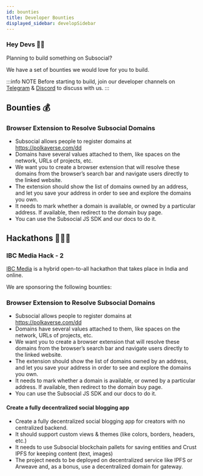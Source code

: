 ```yaml
---
id: bounties
title: Developer Bounties
displayed_sidebar: developSidebar
---
```


### Hey Devs 👋🏼

Planning to build something on Subsocial? 

We have a set of bounties we would love for you to build. 

:::info NOTE
Before starting to build, join our developer channels on [Telegram](https://t.me/+ZzvLu0ZfkQwxNGQy) & [Discord](https://discord.gg/MSW4xuvTE2) to discuss with us. 
:::

## Bounties 💰
### Browser Extension to Resolve Subsocial Domains
- Subsocial allows people to register domains at https://polkaverse.com/dd
- Domains have several values attached to them, like spaces on the network, URLs of projects, etc. 
- We want you to create a browser extension that will resolve these domains from the browser’s search bar and navigate users directly to the linked website. 
- The extension should show the list of domains owned by an address, and let you save your address in order to see and explore the domains you own.
- It needs to mark whether a domain is available, or owned by a particular address. If available, then redirect to the domain buy page.
- You can use the Subsocial JS SDK and our docs to do it.

## Hackathons 🧑🏻‍💻

### IBC Media Hack - 2

[IBC Media](https://ibc.media/hackathon-2) is a hybrid open-to-all hackathon that takes place in India and online. 

We are sponsoring the following bounties:

### Browser Extension to Resolve Subsocial Domains
- Subsocial allows people to register domains at https://polkaverse.com/dd
- Domains have several values attached to them, like spaces on the network, URLs of projects, etc. 
- We want you to create a browser extension that will resolve these domains from the browser’s search bar and navigate users directly to the linked website. 
- The extension should show the list of domains owned by an address, and let you save your address in order to see and explore the domains you own.
- It needs to mark whether a domain is available, or owned by a particular address. If available, then redirect to the domain buy page.
- You can use the Subsocial JS SDK and our docs to do it.

#### Create a fully decentralized social blogging app
- Create a fully decentralized social blogging app for creators with no centralized backend.
- It should support custom views & themes (like colors, borders, headers, etc.)
- It needs to use Subsocial blockchain pallets for saving entities and Crust IPFS for keeping content (text, images)
- The project needs to be deployed on decentralized service like IPFS or Arweave and, as a bonus, use a decentralized domain for gateway.


